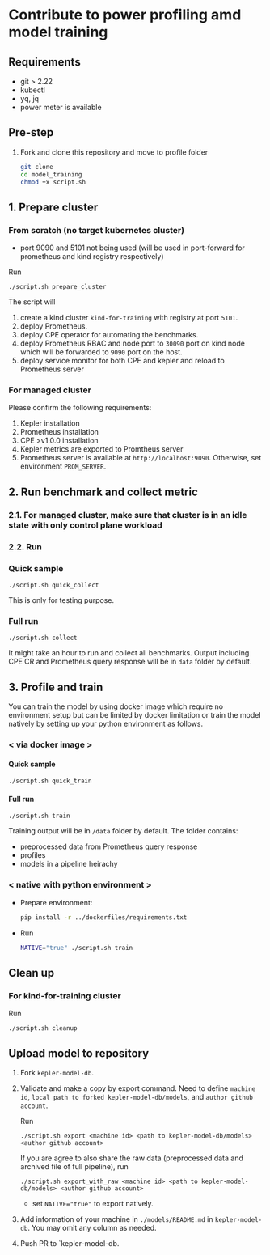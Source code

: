 # Contribute to power profiling amd model training

## Requirements
- git > 2.22
- kubectl
- yq, jq
- power meter is available

## Pre-step
1. Fork and clone this repository and move to profile folder
    ```bash
    git clone
    cd model_training
    chmod +x script.sh
    ```
## 1. Prepare cluster

### From scratch (no target kubernetes cluster)
- port 9090 and 5101 not being used (will be used in port-forward for prometheus and kind registry respectively)

Run
```
./script.sh prepare_cluster
```
The script will 
1. create a kind cluster `kind-for-training` with registry at port `5101`.
2. deploy Prometheus.
3. deploy CPE operator for automating the benchmarks.
4. deploy Prometheus RBAC and node port to `30090` port on kind node which will be forwarded to `9090` port on the host.
5. deploy service monitor for both CPE and kepler and reload to Prometheus server

### For managed cluster

Please confirm the following requirements:
1. Kepler installation
2. Prometheus installation
3. CPE >v1.0.0 installation
4. Kepler metrics are exported to Promtheus server
5. Prometheus server is available at `http://localhost:9090`. Otherwise, set environment `PROM_SERVER`.
   
## 2. Run benchmark and collect metric
### 2.1. For managed cluster, make sure that cluster is in an idle state with only control plane workload

### 2.2. Run
### Quick sample

    ./script.sh quick_collect

This is only for testing purpose.

### Full run

    ./script.sh collect

It might take an hour to run and collect all benchmarks. Output including CPE CR and Prometheus query response will be in `data` folder by default.

## 3. Profile and train 

You can train the model by using docker image which require no environment setup but can be limited by docker limitation or train the model natively by setting up your python environment as follows.

### < via docker image >

#### Quick sample

```
./script.sh quick_train
```


#### Full run 

```
./script.sh train
```

Training output will be in `/data` folder by default. The folder contains:
- preprocessed data from Prometheus query response
- profiles
- models in a pipeline heirachy 

### < native with python environment >

- Prepare environment:

    ```bash
    pip install -r ../dockerfiles/requirements.txt
    ```

- Run

    ```bash
    NATIVE="true" ./script.sh train
    ```

## Clean up

### For kind-for-training cluster

Run
```
./script.sh cleanup
```

## Upload model to repository

1. Fork `kepler-model-db`.

1. Validate and make a copy by export command. Need to define `machine id`, `local path to forked kepler-model-db/models`, and `author github account`. 

    Run
    ```
    ./script.sh export <machine id> <path to kepler-model-db/models> <author github account>
    ```

    If you are agree to also share the raw data (preprocessed data and archived file of full pipeline), run

    ```
    ./script.sh export_with_raw <machine id> <path to kepler-model-db/models> <author github account>
    ```

    - set `NATIVE="true"` to export natively.

2. Add information of your machine in `./models/README.md` in `kepler-model-db`. You may omit any column as needed.
3. Push PR to `kepler-model-db.
